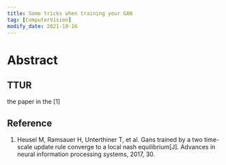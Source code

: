```yaml
---
title: Some tricks when training your GAN
tag: [ComputerVision]
modify_date: 2021-10-16
---
```

# Abstract

## TTUR
the paper in the [1]
## Reference 
1. Heusel M, Ramsauer H, Unterthiner T, et al. Gans trained by a two time-scale update rule converge to a local nash equilibrium[J]. Advances in neural information processing systems, 2017, 30.

